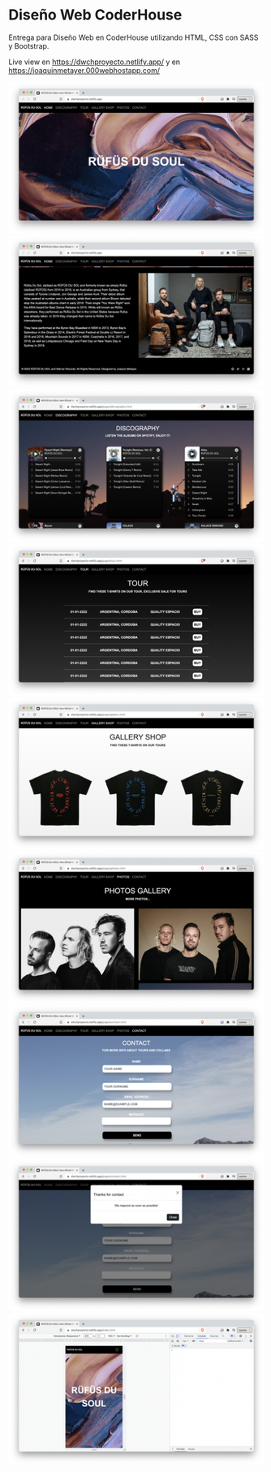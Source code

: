 # Diseño Web CoderHouse

Entrega para Diseño Web en CoderHouse utilizando HTML, CSS con SASS y Bootstrap.

Live view en https://dwchproyecto.netlify.app/ y en https://joaquinmetayer.000webhostapp.com/

<img src="./images/imgreadme/01.png">

<img src="./images/imgreadme/02.png">

<img src="./images/imgreadme/03.png">

<img src="./images/imgreadme/04.png">

<img src="./images/imgreadme/05.png">

<img src="./images/imgreadme/06.png">

<img src="./images/imgreadme/07.png">

<img src="./images/imgreadme/08.png">

<img src="./images/imgreadme/09.png">